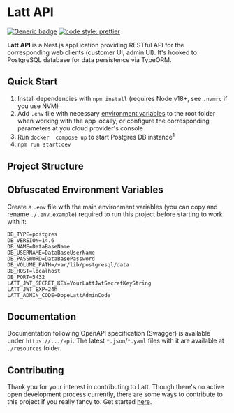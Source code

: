 # Latt API
[![Generic badge](https://img.shields.io/badge/version-0.1.0-green.svg)](https://shields.io/)
[![code style: prettier](https://img.shields.io/badge/code_style-prettier-ff69b4.svg?style=flat-square)](https://github.com/prettier/prettier)

**Latt API** is a Nest.js appl ication providing RESTful API for the corresponding web clients (customer UI, admin UI). It's hooked to PostgreSQL database for data persistence  via TypeORM.

## Quick Start

1. Install dependencies with `npm install` (requires Node v18+, see `.nvmrc` if you use NVM)
2. Add `.env` file with necessary [environment variables](#obfuscated-environment-variables) to the root folder when working with the app locally, or configure the corresponding parameters at you cloud provider's console
2. Run `docker  compose up` to start Postgres DB instance<sup>1</sup>
3. `npm run start:dev`

## Project Structure

## Obfuscated Environment Variables

Create a `.env` file with the main environment variables (you can copy and rename `./.env.example`) required to run this project before starting to work with it:

```
DB_TYPE=postgres
DB_VERSION=14.6
DB_NAME=DataBaseName
DB_USERNAME=DataBaseUserName
DB_PASSWORD=DataBasePassword
DB_VOLUME_PATH=/var/lib/postgresql/data
DB_HOST=localhost
DB_PORT=5432
LATT_JWT_SECRET_KEY=YourLattJwtSecretKeyString
LATT_JWT_EXP=24h
LATT_ADMIN_CODE=DopeLattAdminCode
```

## Documentation

Documentation following OpenAPI specification (Swagger) is available under `https://.../api`. The latest `*.json`/`*.yaml` files with it are available at `./resources` folder.

## Contributing

Thank you for your interest in contributing to Latt. Though there's no active open development process currently, there are some ways to contribute to this project if you really fancy to. Get started [here](https://github.com/latt-dev/latt-api/blob/master/.github/CONTRIBUTING.md).
